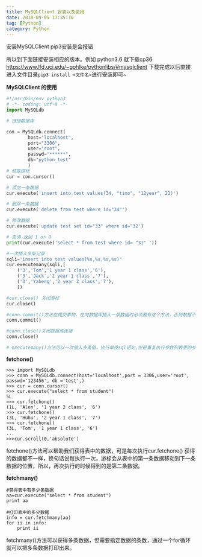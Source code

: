 ```yaml
---
title: MySQLClient 安装以及使用
date: 2018-09-05 17:35:10
tag: [Python]
category: Python
---
```

安装MySQLClient pip3安装是会报错
<!-- more -->
所以到下面链接安装相应的版本。例如 python3.6  就下载cp36
https://www.lfd.uci.edu/~gohlke/pythonlibs/#mysqlclient
下载完成以后直接进入文件目录`pip3 install <文件名>`进行安装即可~



__MySQLClient 的使用__

```python
#!/usr/bin/env python3
# -*- coding: utf-8 -*-
import MySQLdb

# 链接数据库

con = MySQLdb.connect(
        host="localhost",
        port="3306",
        user="root",
        passwd="******",
        db="python_test"
        )
# 获取游标
cur = con.cursor()

# 添加一条数据
cur.execute('insert into test values(34, "timo", "12year", 22)')

# 删除一条数据
cur.execute('delete from test where id="34"')

# 修改数据
cur.execute('update test set id="33" where id="32')

# 查询 返回 1 or 0
print(cur.execute('select * from test where id= "31" '))

#一次插入多条记录
sqli="insert into test values(%s,%s,%s,%s)"
cur.executemany(sqli,[
    ('3','Tom','1 year 1 class','6'),
    ('3','Jack','2 year 1 class','7'),
    ('3','Yaheng','2 year 2 class','7'),
    ])

#cur.close() 关闭游标
cur.close()

#conn.commit()方法在提交事物，在向数据库插入一条数据时必须要有这个方法，否则数据不会被真正的插入
conn.commit()

#conn.close()关闭数据库连接
conn.close()

# executemany()方法可以一次插入多条值，执行单挑sql语句,但是重复执行参数列表里的参数,返回值为受影响的行数。


```


__fetchone()__
```python3
>>> import MySQLdb
>>> conn = MySQLdb.connect(host='localhost',port = 3306,user='root', passwd='123456', db ='test',)
>>> cur = conn.cursor()
>>> cur.execute("select * from student")
5L
>>> cur.fetchone()
(1L, 'Alen', '1 year 2 class', '6')
>>> cur.fetchone()
(3L, 'Huhu', '2 year 1 class', '7')
>>> cur.fetchone()
(3L, 'Tom', '1 year 1 class', '6')
...
>>>cur.scroll(0,'absolute')
```

fetchone()方法可以帮助我们获得表中的数据，可是每次执行cur.fetchone() 获得的数据都不一样，换句话说每执行一次，游标会从表中的第一条数据移动到下一条数据的位置，所以，再次执行的时候得到的是第二条数据。


__fetchmany()__
```python3
#获得表中有多少条数据
aa=cur.execute("select * from student")
print aa

#打印表中的多少数据
info = cur.fetchmany(aa)
for ii in info:
    print ii
```
fetchmany()方法可以获得多条数据，但需要指定数据的条数，通过一个for循环就可以把多条数据打印出来。